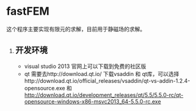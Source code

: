 # fastFEM
这个程序主要实现有限元的求解，目前用于静磁场的求解。

1. ## 开发环境

   - visual studio 2013 官网上可以下载到免费的社区版
   - qt 需要去http://download.qt.io/ 下载vsaddin 和 qt库，可以选择http://download.qt.io/official_releases/vsaddin/qt-vs-addin-1.2.4-opensource.exe 和 http://download.qt.io/development_releases/qt/5.5/5.5.0-rc/qt-opensource-windows-x86-msvc2013_64-5.5.0-rc.exe 

   ​